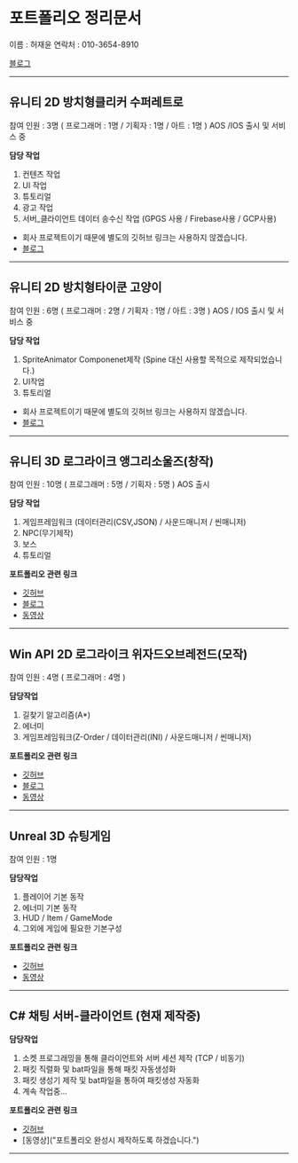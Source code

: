 # 포트폴리오 정리문서

이름 : 허재윤
연락처 : 010-3654-8910

[블로그](https://study-progmming.tistory.com)


----
## 유니티 2D 방치형클리커 수퍼레트로  
참여 인원 : 3명 ( 프로그래머 : 1명 / 기획자 : 1명 / 아트 : 1명 ) 
AOS /IOS 출시 및 서비스 중

**담당 작업**
 1. 컨텐츠 작업
 2. UI 작업
 3. 튜토리얼
 4. 광고 작업
 5. 서버_클라이언트 데이터 송수신 작업 (GPGS 사용 / Firebase사용 /  GCP사용) 
 

- 회사 프로젝트이기 때문에 별도의 깃허브 링크는 사용하지 않겠습니다.
- [블로그](https://study-progmming.tistory.com/138?category=897947 "클릭하시면 해당 포트폴리오의 블로그로 이동합니다.")


----
## 유니티 2D 방치형타이쿤 고양이  
참여 인원 : 6명 ( 프로그래머 : 2명 / 기획자 : 1명 / 아트 : 3명 )
AOS / IOS 출시 및 서비스 중

**담당 작업**
 1. SpriteAnimator Componenet제작 (Spine 대신 사용할 목적으로 제작되었습니다.)
 2. UI작업
 3. 튜토리얼 

 

- 회사 프로젝트이기 때문에 별도의 깃허브 링크는 사용하지 않겠습니다.
- [블로그](https://study-progmming.tistory.com/137?category=897947 "클릭하시면 해당 포트폴리오의 블로그로 이동합니다.")


----
## 유니티 3D 로그라이크 앵그리소울즈(창작) 
참여 인원 : 10명 ( 프로그래머 : 5명 / 기획자 : 5명 )
AOS 출시

**담당 작업**
 1. 게임프레임워크 (데이터관리(CSV,JSON) / 사운드매니저 / 씬매니저)
 2. NPC(무기제작) 
 3. 보스 
 4. 튜토리얼
 
**포트폴리오 관련 링크**
- [깃허브](https://github.com/Peepbo/Unity3D-RPG-project/tree/main/Unity3D%20RPG/Assets/Scripts "클릭하시면 해당 포트폴리오의 깃허브로 이동합니다.")
- [블로그](https://study-progmming.tistory.com/category/팀프로젝트/CUDA%28Unity%29_기획팀협업 "클릭하시면 해당 포트폴리오의 블로그로 이동합니다.")
- [동영상](https://youtu.be/NtnUvzqz1Y4 "클릭하시면 해당 포트폴리오의 깃허브로 이동합니다.")


---

## Win API 2D 로그라이크 위자드오브레전드(모작)
참여 인원 : 4명 ( 프로그래머 : 4명 )

**담당작업**
 1. 길찾기 알고리즘(A*)
 2. 에너미 
 3. 게임프레임워크(Z-Order / 데이터관리(INI) / 사운드매니저 / 씬매니저)

 
**포트폴리오 관련 링크**
- [깃허브](https://github.com/lmharriet/CopyWizard.git "클릭하시면 해당 포트폴리오의 깃허브로 이동합니다.")
- [블로그](http://study-progmming.tistory.com/category/팀프로젝트/WizardOfLegend_모작%28WIN32%20API%29 "클릭하시면 해당 포트폴리오의 블로그로 이동합니다.")
- [동영상](https://youtu.be/dTl59nt_flY "클릭하시면 해당 포트폴리오의 깃허브로 이동합니다.")
---

## Unreal 3D 슈팅게임 
참여 인원 : 1명

**담당작업**
 1. 플레이어 기본 동작
 2. 에너미 기본 동작 
 3. HUD / Item / GameMode
 4. 그외에 게임에 필요한 기본구성

 
**포트폴리오 관련 링크**
- [깃허브](https://github.com/ricethief0/Unreal_3DShooting/tree/main/Shooting3D/Source/Shooting3D "클릭하시면 해당 포트폴리오의 깃허브로 이동합니다.")
- [동영상](https://youtu.be/nF9elvQ-Rms "클릭하시면 해당 포트폴리오의 깃허브로 이동합니다.")
---

## C# 채팅 서버-클라이언트 (현재 제작중)

**담당작업**
 1. 소켓 프로그래밍을 통해 클라이언트와 서버 세션 제작 (TCP / 비동기)
 2. 패킷 직렬화 및 bat파일을 통해 패킷 자동생성화
 3. 패킷 생성기 제작 및 bat파일을 통하여 패킷생성 자동화
 4. 계속 작업중...

 
**포트폴리오 관련 링크**
- [깃허브](https://github.com/ricethief0/ServerStudy "클릭하시면 해당 포트폴리오의 깃허브로 이동합니다.")
- [동영상]("포트폴리오 완성시 제작하도록 하겠습니다.")
---

